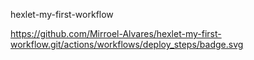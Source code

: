 hexlet-my-first-workflow

https://github.com/Mirroel-Alvares/hexlet-my-first-workflow.git/actions/workflows/deploy_steps/badge.svg